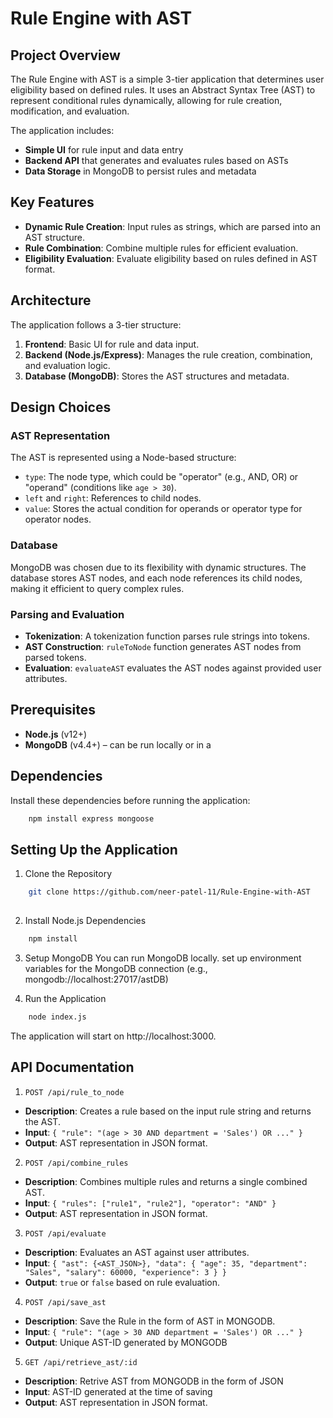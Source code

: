 # Rule Engine with AST

## Project Overview
The Rule Engine with AST is a simple 3-tier application that determines user eligibility based on defined rules. It uses an Abstract Syntax Tree (AST) to represent conditional rules dynamically, allowing for rule creation, modification, and evaluation. 

The application includes:
- **Simple UI** for rule input and data entry
- **Backend API** that generates and evaluates rules based on ASTs
- **Data Storage** in MongoDB to persist rules and metadata

## Key Features
- **Dynamic Rule Creation**: Input rules as strings, which are parsed into an AST structure.
- **Rule Combination**: Combine multiple rules for efficient evaluation.
- **Eligibility Evaluation**: Evaluate eligibility based on rules defined in AST format.

## Architecture
The application follows a 3-tier structure:
1. **Frontend**: Basic UI for rule and data input.
2. **Backend (Node.js/Express)**: Manages the rule creation, combination, and evaluation logic.
3. **Database (MongoDB)**: Stores the AST structures and metadata.

## Design Choices
### AST Representation
The AST is represented using a Node-based structure:
- `type`: The node type, which could be "operator" (e.g., AND, OR) or "operand" (conditions like `age > 30`).
- `left` and `right`: References to child nodes.
- `value`: Stores the actual condition for operands or operator type for operator nodes.

### Database
MongoDB was chosen due to its flexibility with dynamic structures. The database stores AST nodes, and each node references its child nodes, making it efficient to query complex rules.

### Parsing and Evaluation
- **Tokenization**: A tokenization function parses rule strings into tokens.
- **AST Construction**: `ruleToNode` function generates AST nodes from parsed tokens.
- **Evaluation**: `evaluateAST` evaluates the AST nodes against provided user attributes.

## Prerequisites
- **Node.js** (v12+)
- **MongoDB** (v4.4+) – can be run locally or in a 

## Dependencies
Install these dependencies before running the application:
```bash
    npm install express mongoose
```

## Setting Up the Application

1. Clone the Repository

```bash
    git clone https://github.com/neer-patel-11/Rule-Engine-with-AST
    
```

2. Install Node.js Dependencies

```bash
    npm install
```
3. Setup MongoDB
You can run MongoDB locally.
set up environment variables for the MongoDB connection (e.g., mongodb://localhost:27017/astDB)

4. Run the Application

```bash
    node index.js
```
The application will start on http://localhost:3000.

## API Documentation
1. ``` POST /api/rule_to_node ```
<ul>
<li><strong>Description</strong>: Creates a rule based on the input rule string and returns the AST.</li>
<li><strong>Input</strong>: <code>{ "rule": "(age &gt; 30 AND department = 'Sales') OR ..." }</code></li>
<li><strong>Output</strong>: AST representation in JSON format.</li>
</ul>
    

2. ``` POST /api/combine_rules ```
<ul>
<li><strong>Description</strong>: Combines multiple rules and returns a single combined AST.</li>
<li><strong>Input</strong>: <code>{ "rules": ["rule1", "rule2"], "operator": "AND" }</code></li>
<li><strong>Output</strong>: AST representation in JSON format.</li>
</ul>

3. ``` POST /api/evaluate ```
<ul>
<li><strong>Description</strong>: Evaluates an AST against user attributes.</li>
<li><strong>Input</strong>: <code>{ "ast": {&lt;AST_JSON&gt;}, "data": { "age": 35, "department": "Sales", "salary": 60000, "experience": 3 } }</code></li>
<li><strong>Output</strong>: <code>true</code> or <code>false</code> based on rule evaluation.</li>
</ul>

4. ``` POST /api/save_ast ```
<ul>
<li><strong>Description</strong>: Save the Rule in the form of AST in MONGODB.</li>
<li><strong>Input</strong>: <code>{ "rule": "(age &gt; 30 AND department = 'Sales') OR ..." }</code></li>
<li><strong>Output</strong>: Unique AST-ID generated by MONGODB </li>
</ul>

5. ``` GET /api/retrieve_ast/:id ```
<ul>
<li><strong>Description</strong>: Retrive AST from MONGODB in the form of JSON</li>
<li><strong>Input</strong>: AST-ID generated at the time of saving </li>
<li><strong>Output</strong>: AST representation in JSON format.</li>
</ul>
